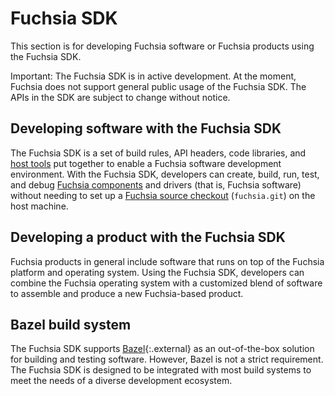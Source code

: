 # Fuchsia SDK

This section is for developing Fuchsia software or Fuchsia products
using the Fuchsia SDK.

Important: The Fuchsia SDK is in active development. At the moment, Fuchsia
does not support general public usage of the Fuchsia SDK. The APIs in the SDK
are subject to change without notice.

## Developing software with the Fuchsia SDK

The Fuchsia SDK is a set of build rules, API headers, code libraries, and
[host tools][host-tools] put together to enable a Fuchsia software development
environment. With the Fuchsia SDK, developers can create, build, run, test, and debug
[Fuchsia components][fuchsia-components] and drivers (that is, Fuchsia software)
without needing to set up a [Fuchsia source checkout][fuchsia-platform]
(`fuchsia.git`) on the host machine.

## Developing a product with the Fuchsia SDK

Fuchsia products in general include software that runs on top of the
Fuchsia platform and operating system. Using the Fuchsia SDK, developers can
combine the Fuchsia operating system with a customized blend of software to
assemble and produce a new Fuchsia-based product.

## Bazel build system

The Fuchsia SDK supports [Bazel][bazel]{:.external} as  an
out-of-the-box solution for building and testing software. However, Bazel is not
a strict requirement. The Fuchsia SDK is designed to be integrated with
most build systems to meet the needs of a diverse development ecosystem.


<!-- Reference links -->

[host-tools]: https://fuchsia.dev/reference/tools/sdk/ffx
[fuchsia-components]: /docs/concepts/components/v2
[fuchsia-platform]: /docs/development
[bazel]: https://bazel.build/docs
